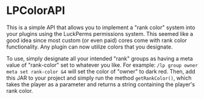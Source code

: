 # LPColorAPI

This is a simple API that allows you to implement a "rank color" system into your plugins using the LuckPerms permissions system. This seemed like a good idea since most custom (or even paid) cores come with rank color functionality. Any plugin can now utilize colors that you designate.

To use, simply designate all your intended "rank" groups as having a meta value of "rank-color" set to whatever you like. For example: `/lp group owner meta set rank-color &4` will set the color of "owner" to dark red. Then, add this JAR to your project and simply run the method `getRankColor()`, which takes the player as a parameter and returns a string containing the player's rank color.
